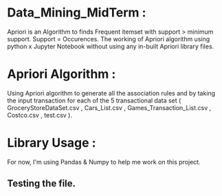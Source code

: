 # Data_Mining_MidTerm :
Apriori is an Algorithm to finds Frequent itemset with support > minimum support. Support = Occurences.
The working of Apriori algorithm using python x Jupyter Notebook without using any in-built Apriori library files.

# Apriori Algorithm :
Using Apriori algorithm to generate all the association rules and by taking the input transaction for each of the 5 transactional data set ( GroceryStoreDataSet.csv , Cars_List.csv , Games_Transaction_List.csv , Costco.csv , test.csv ).

# Library Usage :
For now, I'm using Pandas & Numpy to help me work on this project.

## Testing the file.

